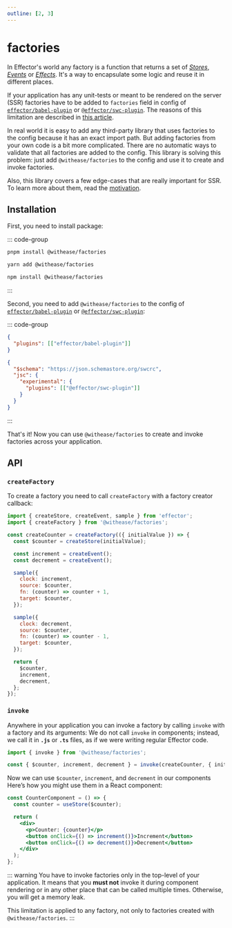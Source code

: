 ```yaml
---
outline: [2, 3]
---
```


# factories

In Effector's world any factory is a function that returns a set of [_Stores_](https://effector.dev/docs/api/effector/store), [_Events_](https://effector.dev/en/api/effector/event/) or [_Effects_](https://effector.dev/docs/api/effector/effect). It's a way to encapsulate some logic and reuse it in different places.

If your application has any unit-tests or meant to be rendered on the server (SSR) factories have to be added to `factories` field in config of [`effector/babel-plugin`](https://effector.dev/docs/api/effector/babel-plugin/) or [`@effector/swc-plugin`](https://github.com/effector/swc-plugin). The reasons of this limitation are described in [this article](https://farfetched.pages.dev/recipes/sids.html).

In real world it is easy to add any third-party library that uses factories to the config because it has an exact import path. But adding factories from your own code is a bit more complicated. There are no automatic ways to validate that all factories are added to the config. This library is solving this problem: just add `@withease/factories` to the config and use it to create and invoke factories.

Also, this library covers a few edge-cases that are really important for SSR. To learn more about them, read the [motivation](./motivation).

## Installation

First, you need to install package:

::: code-group

```sh [pnpm]
pnpm install @withease/factories
```

```sh [yarn]
yarn add @withease/factories
```

```sh [npm]
npm install @withease/factories
```

:::

Second, you need to add `@withease/factories` to the config of [`effector/babel-plugin`](https://effector.dev/docs/api/effector/babel-plugin/) or [`@effector/swc-plugin`](https://github.com/effector/swc-plugin):

::: code-group

```json [effector/babel-plugin]
{
  "plugins": [["effector/babel-plugin"]]
}
```

```json [@effector/swc-plugin]
{
  "$schema": "https://json.schemastore.org/swcrc",
  "jsc": {
    "experimental": {
      "plugins": [["@effector/swc-plugin"]]
    }
  }
}
```

:::

That's it! Now you can use `@withease/factories` to create and invoke factories across your application.

## API

### `createFactory`

To create a factory you need to call `createFactory` with a factory creator callback:

```js
import { createStore, createEvent, sample } from 'effector';
import { createFactory } from '@withease/factories';

const createCounter = createFactory(({ initialValue }) => {
  const $counter = createStore(initialValue);

  const increment = createEvent();
  const decrement = createEvent();

  sample({
    clock: increment,
    source: $counter,
    fn: (counter) => counter + 1,
    target: $counter,
  });

  sample({
    clock: decrement,
    source: $counter,
    fn: (counter) => counter - 1,
    target: $counter,
  });

  return {
    $counter,
    increment,
    decrement,
  };
});
```

### `invoke`

Anywhere in your application you can invoke a factory by calling `invoke` with a factory and its arguments:
We do not call `invoke` in components; instead, we call it in **`.js`** or **`.ts`** files, as if we were writing regular Effector code.

```ts
import { invoke } from '@withease/factories';

const { $counter, increment, decrement } = invoke(createCounter, { initialValue: 2 });
```

Now we can use `$counter`, `increment`, and `decrement` in our components
Here’s how you might use them in a React component:

```jsx
const CounterComponent = () => {
  const counter = useStore($counter);

  return (
    <div>
      <p>Counter: {counter}</p>
      <button onClick={() => increment()}>Increment</button>
      <button onClick={() => decrement()}>Decrement</button>
    </div>
  );
};
```

::: warning
You have to invoke factories only in the top-level of your application. It means that you **must not** invoke it during component rendering or in any other place that can be called multiple times. Otherwise, you will get a memory leak.

This limitation is applied to any factory, not only to factories created with `@withease/factories`.
:::
